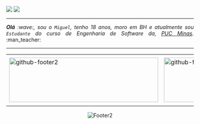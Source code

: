 
<div>
    <a href="https://www.instagram.com/miguelmello2/" target="_blank"><img loading="lazy" src="https://img.shields.io/badge/-Instagram-%23E4405F?style=for-the-badge&logo=instagram&logoColor=white" target="_blank"></a>
    <a href="https://www.linkedin.com/in/miguel-mello-3357902b5/" target="_blank"><img loading="lazy" src="https://img.shields.io/badge/-LinkedIn-%230077B5?style=for-the-badge&logo=linkedin&logoColor=white" target="_blank"></a>   
</div>
<hr>
<div align="center">
<div>
<div align="justify">
<i><b>Olá</b> :wave:, sou o <code>Miguel</code>, tenho 18 anos, moro em BH e atualmente sou <code>Estudante</code> do curso de Engenharia de Software da, <a href="https://www.pucminas.br/" target="_blank">PUC Minas</a>.</i> :man_teacher:<br />
</div>

<hr>
  </div>
<div>
<table>
<tr>
 <td align="center" colspan="2"></td>
</tr> 
<tr>
<td>
<a href="mailto:joaopauloaramuni@gmail.com" target="_blank"><img align="center" width="400px" height="120px" src="https://github.com/joaopauloaramuni/joaopauloaramuni/blob/main/img/githubfooter2.png?raw=true" alt="github-footer2"/></a>
</td>
<td>
<a href="https://github.com/joaopauloaramuni" target="_blank"><img align="center" width="400px" height="120px" src="https://github.com/joaopauloaramuni/joaopauloaramuni/blob/main/img/githubfooter1.png?raw=true" alt="github-footer1"/></a>
</td>
</tr>
<tr>
 <td align="center" colspan="2"></td>
</tr> 
</table>
</div>

<!--Rodapé-->
<div>
    <img align="center" alt="Footer2" src="https://capsule-render.vercel.app/api?type=waving&height=100&color=gray&section=footer"/>
</div>
